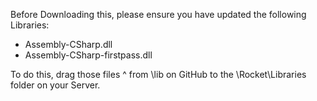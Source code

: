 Before Downloading this, please ensure you have updated the following Libraries:

- Assembly-CSharp.dll
- Assembly-CSharp-firstpass.dll

To do this, drag those files ^ from \lib on GitHub to the \Rocket\Libraries folder on your Server.
